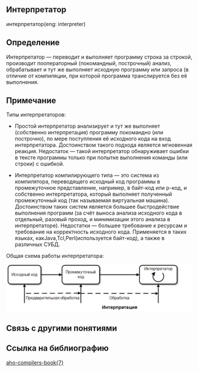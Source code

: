 ## Интерпретатор
интерпретатор(eng: interpreter) 

## Определение
Интерпретатор — переводит и выполняет программу строка за строкой, производит пооператорный (покомандный, построчный) анализ, обрабатывает и тут же выполняет исходную программу или запроса (в отличие от компиляции, при которой программа транслируется без её выполнения.

## Примечание
Типы интерпретаторов:

- Простой интерпретатор анализирует и тут же выполняет (собственно интерпретация) программу покомандно (или построчно), по мере поступления её исходного кода на вход интерпретатора. Достоинством такого подхода является мгновенная реакция. Недостаток — такой интерпретатор обнаруживает ошибки в тексте программы только при попытке выполнения команды (или строки) с ошибкой.

 - Интерпретатор компилирующего типа — это система из компилятора, переводящего исходный код программы в промежуточное представление, например, в байт-код или p-код, и собственно интерпретатора, который выполняет полученный промежуточный код (так называемая виртуальная машина). Достоинством таких систем является большее быстродействие выполнения программ (за счёт выноса анализа исходного кода в отдельный, разовый проход, и минимизации этого анализа в интерпретаторе). Недостатки — большее требование к ресурсам и требование на корректность исходного кода. Применяется в таких языках, какJava,Tcl,Perl(используется байт-код), а также в различных СУБД.

Общая схема работы интерпретатора:

![interpreter](https://github.com/vernikkkkkkkkkkkkkkkkkkk/concept_new/blob/main/images/intepretator.png "Общая схема работы интепретатора")

## Связь с другими понятиями

## Cсылка на библиографию
[aho-compilers-book{7}](https://github.com/vernikkkkkkkkkkkkkkkkkkk/concept_new/blob/main/bibliography/aho-compilers-book%7B7%7D.md)
